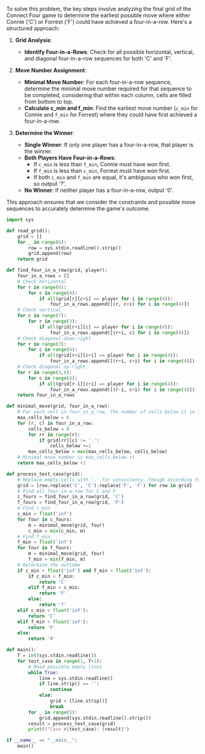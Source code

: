 To solve this problem, the key steps involve analyzing the final grid of the Connect Four game to determine the earliest possible move where either Connie ('C') or Forrest ('F') could have achieved a four-in-a-row. Here's a structured approach:

1. **Grid Analysis**:
   - **Identify Four-in-a-Rows**: Check for all possible horizontal, vertical, and diagonal four-in-a-row sequences for both 'C' and 'F'.
   
2. **Move Number Assignment**:
   - **Minimal Move Number**: For each four-in-a-row sequence, determine the minimal move number required for that sequence to be completed, considering that within each column, cells are filled from bottom to top.
   - **Calculate c_min and f_min**: Find the earliest move number (`c_min` for Connie and `f_min` for Forrest) where they could have first achieved a four-in-a-row.

3. **Determine the Winner**:
   - **Single Winner**: If only one player has a four-in-a-row, that player is the winner.
   - **Both Players Have Four-in-a-Rows**:
     - If `c_min` is less than `f_min`, Connie must have won first.
     - If `f_min` is less than `c_min`, Forrest must have won first.
     - If both `c_min` and `f_min` are equal, it's ambiguous who won first, so output '?'.
   - **No Winner**: If neither player has a four-in-a-row, output '0'.

This approach ensures that we consider the constraints and possible move sequences to accurately determine the game's outcome.

```python
import sys

def read_grid():
    grid = []
    for _ in range(6):
        row = sys.stdin.readline().strip()
        grid.append(row)
    return grid

def find_four_in_a_row(grid, player):
    four_in_a_rows = []
    # Check horizontal
    for r in range(6):
        for c in range(4):
            if all(grid[r][c+i] == player for i in range(4)):
                four_in_a_rows.append([(r, c+i) for i in range(4)])
    # Check vertical
    for c in range(7):
        for r in range(3):
            if all(grid[r+i][c] == player for i in range(4)):
                four_in_a_rows.append([(r+i, c) for i in range(4)])
    # Check diagonal down-right
    for r in range(3):
        for c in range(4):
            if all(grid[r+i][c+i] == player for i in range(4)):
                four_in_a_rows.append([(r+i, c+i) for i in range(4)])
    # Check diagonal up-right
    for r in range(3,6):
        for c in range(4):
            if all(grid[r-i][c+i] == player for i in range(4)):
                four_in_a_rows.append([(r-i, c+i) for i in range(4)])
    return four_in_a_rows

def minimal_move(grid, four_in_a_row):
    # For each cell in four_in_a_row, the number of cells below it in its column
    max_cells_below = 0
    for (r, c) in four_in_a_row:
        cells_below = 0
        for rr in range(r):
            if grid[rr][c] != '.':
                cells_below +=1
        max_cells_below = max(max_cells_below, cells_below)
    # Minimal move number is max_cells_below +1
    return max_cells_below +1

def process_test_case(grid):
    # Replace empty cells with '.' for consistency, though according to problem all cells are filled
    grid = [row.replace('C', 'C').replace('F', 'F') for row in grid]
    # Find all four-in-a-row for C and F
    c_fours = find_four_in_a_row(grid, 'C')
    f_fours = find_four_in_a_row(grid, 'F')
    # Find c_min
    c_min = float('inf')
    for four in c_fours:
        m = minimal_move(grid, four)
        c_min = min(c_min, m)
    # Find f_min
    f_min = float('inf')
    for four in f_fours:
        m = minimal_move(grid, four)
        f_min = min(f_min, m)
    # Determine the outcome
    if c_min < float('inf') and f_min < float('inf'):
        if c_min < f_min:
            return 'C'
        elif f_min < c_min:
            return 'F'
        else:
            return '?'
    elif c_min < float('inf'):
        return 'C'
    elif f_min < float('inf'):
        return 'F'
    else:
        return '0'

def main():
    T = int(sys.stdin.readline())
    for test_case in range(1, T+1):
        # Read possible empty lines
        while True:
            line = sys.stdin.readline()
            if line.strip() == '':
                continue
            else:
                grid = [line.strip()]
                break
        for _ in range(5):
            grid.append(sys.stdin.readline().strip())
        result = process_test_case(grid)
        print(f"Case #{test_case}: {result}")

if __name__ == "__main__":
    main()
```